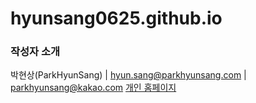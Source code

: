 # hyunsang0625.github.io

### 작성자 소개
박현상(ParkHyunSang) | hyun.sang@parkhyunsang.com | parkhyunsang@kakao.com
[개인 홈페이지](http://parkhyunsang.com)  
